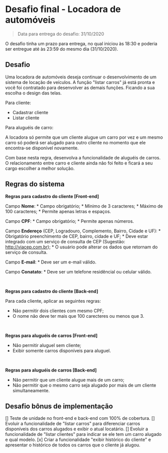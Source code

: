 # Desafio final - Locadora de automóveis

> Data para entrega do desafio: 31/10/2020

O desafio tinha um prazo para entrega, no qual iniciou às 18:30 e poderia ser entregue até às 23:59 do mesmo dia (31/10/2020).


## Desafio

Uma locadora de automóveis deseja continuar o desenvolvimento de um sistema de locação de veículos.
A função "listar carros" já está pronta e você foi contratado para desenvolver as demais funções.
Ficando a sua escolha o design das telas.

Para cliente:

* Cadastrar cliente
* Listar cliente

Para aluguéis de carro:

A locadora só permite que um cliente alugue um carro por vez e um mesmo carro só poderá ser alugado para outro cliente no 
momento que ele encontra-se disponível novamente.

Com base nesta regra, desenvolva a funcionalidade de aluguéis de carros. O relacionamento entre carro e cliente ainda não 
foi feito e ficará a seu cargo escolher a melhor solução.


## Regras do sistema

**Regras para cadastro do cliente [Front-end]**

Campo **Nome**:
	* Campo obrigatório;
	* Mínimo de 3 caracteres;
	* Máximo de 100 caracteres;
	* Permite apenas letras e espaços.

Campo **CPF**:
	* Campo obrigatório;
	* Permite apenas números.

Campo **Endereço** (CEP, Logradouro, Complemento, Bairro, Cidade e UF):
	* Obrigatório preenchimento de CEP, bairro, cidade e UF;
	* Deve estar integrado com um serviço de consulta de CEP (Sugestão: http://viacep.com.br);
	* O usuário pode alterar os dados que retornam do serviço de consulta.

Campo **E-mail**:
	* Deve ser um e-mail válido.

Campo **Conatato**:
	* Deve ser um telefone residêncial ou celular válido.

<br>

**Regras para cadastro do cliente [Back-end]**

Para cada cliente, aplicar as seguintes regras:

* Não permitir dois clientes com mesmo CPF;
* O nome não deve ter mais que 100 carecteres ou menos que 3.

<br>

**Regras para aluguéis de carros [Front-end]**

* Não permitir aluguel sem cliente;
* Exibir somente carros disponíveis para aluguel.

<br>

**Regras para aluguéis de carros [Back-end]**

* Não permitir que um cliente alugue mais de um carro;
* Não permitir que o mesmo carro seja alugado por mais de um cliente simultaneamente.


## Desafio bônus de implementação

[] Teste de unidade no front-end e back-end com 100% de cobertura.
[] Evoluir a funcionalidade de "listar carros" para diferenciar carros disponíveis dos carros alugados e exibir o atual locatário.
[] Evoluir a funcionalidade de "listar clientes" para indicar se ele tem um carro alugado e qual modelo.
[x] Criar a funcionalidade "exibir histórico do cliente" e apresentar o histórico de todos os carros que o cliente já alugou.



